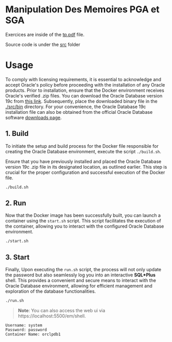 # Manipulation Des Memoires PGA et SGA

Exercices are inside of the [tp.pdf](./assets/tp.pdf) file.

Source code is under the [src](./src/) folder

# Usage

To comply with licensing requirements, it is essential to acknowledge and accept Oracle's policy before proceeding with the installation of any Oracle products. Prior to installation, ensure that the Docker environment receives Oracle's verified .zip files. You can download the Oracle Database version 19c from [this link](https://download.oracle.com/otn/linux/oracle19c/190000/LINUX.X64_193000_db_home.zip). Subsequently, place the downloaded binary file in the [./src/bin](./src/19.3.0) directory. For your convenience, the Oracle Database 19c installation file can also be obtained from the official Oracle Database software [downloads page](https://www.oracle.com/database/technologies/oracle-database-software-downloads.html).

## 1. Build

To initiate the setup and build process for the Docker file responsible for creating the Oracle Database environment, execute the script `./build.sh`.

Ensure that you have previously installed and placed the Oracle Database version 19c .zip file in its designated location, as outlined earlier. This step is crucial for the proper configuration and successful execution of the Docker file.

```sh
./build.sh
```

## 2. Run

Now that the Docker image has been successfully built, you can launch a container using the `start.sh` script. This script facilitates the execution of the container, allowing you to interact with the configured Oracle Database environment.

```sh
./start.sh
```

## 3. Start

Finally, Upon executing the `run.sh` script, the process will not only update the password but also seamlessly log you into an interactive **SQL*Plus** shell. This provides a convenient and secure means to interact with the Oracle Database environment, allowing for efficient management and exploration of the database functionalities.

```sh
./run.sh
```

> **Note**: You can also access the web ui via https://localhost:5500/em/shell.
```
Username: system
Password: password
Container Name: orclpdb1
```